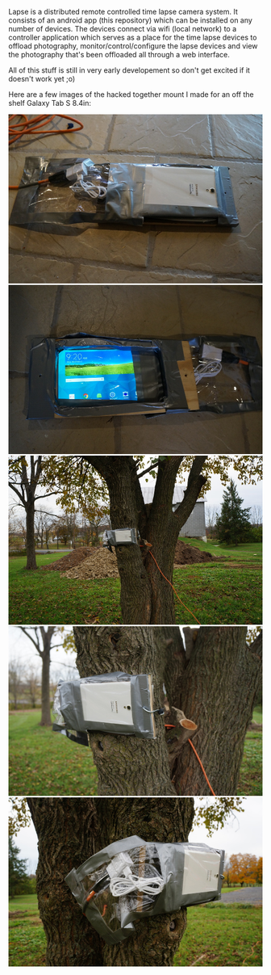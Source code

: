 Lapse is a distributed remote controlled time lapse camera system. It consists of an android app (this repository) which can be installed on any number of devices. The devices connect via wifi (local network) to a controller application which serves as a place for the time lapse devices to offload photography, monitor/control/configure the lapse devices and view the photography that's been offloaded all through a web interface.

All of this stuff is still in very early developement so don't get excited if it doesn't work yet ;o)

Here are a few images of the hacked together mount I made for an off the shelf Galaxy Tab S 8.4in:

![Camera Hole](docs/sm_DSC06585.JPG)
![Usable Screen](docs/sm_DSC06586.JPG)
![Bungee Mount](docs/sm_DSC06587.JPG)
![Closeup Mount](docs/sm_DSC06588.JPG)
![Cable Management](docs/sm_DSC06589.JPG)
